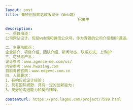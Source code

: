 ```yaml
---                
layout: post       
title: 青锐创投网站改版设计（Web端）
                                招募中
           
description: 
一、项目描述：
公司网站设计，包括web端和微信公众号，作为青锐的公司介绍和BP通道。

二、主要功能点：
企业简介、项目介绍、团队介绍、新闻动态、联系方式、上传BP
三、可参考产品：
设计参考：www.agence-me.com/us/
内容参考：www.hwazing.com
目前青锐官网：www.edgevc.com.cn
四、人员要求：
1、有响应式设计经验；
2、具有国际视野，具有一定的创新能力；
3、良好的沟通能力和契约精神。
     
contenturl: https://pro.lagou.com/project/7599.html      
---                 
```

